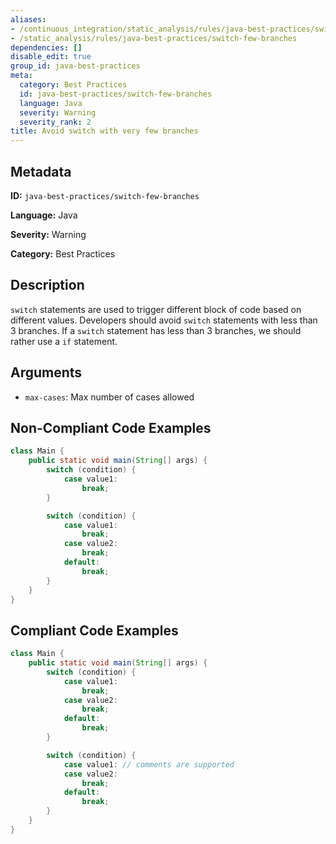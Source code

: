 ```yaml
---
aliases:
- /continuous_integration/static_analysis/rules/java-best-practices/switch-few-branches
- /static_analysis/rules/java-best-practices/switch-few-branches
dependencies: []
disable_edit: true
group_id: java-best-practices
meta:
  category: Best Practices
  id: java-best-practices/switch-few-branches
  language: Java
  severity: Warning
  severity_rank: 2
title: Avoid switch with very few branches
---
```

<!--  SOURCED FROM https://github.com/DataDog/datadog-static-analyzer-rule-docs -->


## Metadata
**ID:** `java-best-practices/switch-few-branches`

**Language:** Java

**Severity:** Warning

**Category:** Best Practices

## Description
`switch` statements are used to trigger different block of code based on different values. Developers should avoid `switch` statements with less than 3 branches. If a `switch` statement has less than 3 branches, we should rather use a `if` statement.

## Arguments

 * `max-cases`: Max number of cases allowed

## Non-Compliant Code Examples
```java
class Main {
    public static void main(String[] args) {
        switch (condition) {
            case value1:
                break;
        }

        switch (condition) {
            case value1:
                break;
            case value2:
                break;
            default:
                break;
        }
    }
}
```

## Compliant Code Examples
```java
class Main {
    public static void main(String[] args) {
        switch (condition) {
            case value1:
                break;
            case value2:
                break;
            default:
                break;
        }

        switch (condition) {
            case value1: // comments are supported
            case value2:
                break;
            default:
                break;
        }
    }
}
```
